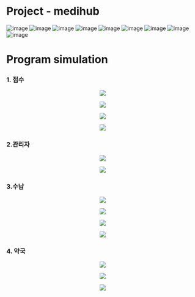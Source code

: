 # Project - medihub

![image](https://github.com/fivesixsevn/medihub/assets/138747086/d1c70bd2-6b8e-4fdb-a812-25eef0e16a26)
![image](https://github.com/fivesixsevn/medihub/assets/138747086/8ad02fce-4832-4408-9064-7cdb42599add)
![image](https://github.com/fivesixsevn/medihub/assets/138747086/115f87c8-9d0b-4246-82a4-5308e8d0f7a9)
![image](https://github.com/fivesixsevn/medihub/assets/138747086/e40819ea-57ac-4a93-8359-95252888dcf9)
![image](https://github.com/fivesixsevn/medihub/assets/138747086/098e5478-94e1-4bc3-84b7-5daff57b348b)
![image](https://github.com/fivesixsevn/medihub/assets/138747086/3427022c-733d-43ee-93ff-d0a60df8e569)
![image](https://github.com/fivesixsevn/medihub/assets/138747086/f51e8fcd-a0bd-4fb8-959c-b9f5e606bf7e)
![image](https://github.com/fivesixsevn/medihub/assets/138747086/ed0c149f-3e3d-45b7-a924-c9a020a8ef4a)
![image](https://github.com/fivesixsevn/medihub/assets/138747086/0e9607ca-8643-4aa0-9d75-f856fce05837)

# Program simulation
### 1. 접수
<p align="center">
<img src="https://github.com/fivesixsevn/medihub/assets/138747086/374934bc-c474-4c59-94f5-d9bbdaef8423">
</p>
<p align="center">
<img src="https://github.com/fivesixsevn/medihub/assets/138747086/ada747da-ab6f-49af-94ba-cdb2215c5e3c">
</p>
<p align="center">
<img src="https://github.com/fivesixsevn/medihub/assets/138747086/7ca75041-e682-469e-9e42-6e13b0b5552f">
</p>
<p align="center">
<img src="https://github.com/fivesixsevn/medihub/assets/138747086/47f9518e-34fc-44af-bca6-6ce1b4c89432">
</p>

### 2.관리자
<p align="center">
<img src="https://github.com/fivesixsevn/medihub/assets/138747086/7d0843a7-be98-4471-a03f-0c5a8acc6ef0">
</p>
<p align="center">
<img src="https://github.com/fivesixsevn/medihub/assets/138747086/01ba13f9-424d-45ef-ace2-ad92ee5e962d">
</p>

### 3.수납
<p align="center">
<img src="https://github.com/fivesixsevn/medihub/assets/138747086/b1b75728-0763-4414-83a1-c0ebc6218870">
</p>
<p align="center">
<img src="https://github.com/fivesixsevn/medihub/assets/138747086/27445225-e9c8-418d-a355-f86b4f1f76bf">
</p>
<p align="center">
<img src="https://github.com/fivesixsevn/medihub/assets/138747086/aafacd25-2f11-4a48-aa8c-fea5a3cc935b">
</p>
<p align="center">
<img src="https://github.com/fivesixsevn/medihub/assets/138747086/db8ab536-32fe-41cf-afd8-3b0f3a26768f">
</p>

### 4. 약국
<p align="center">
<img src="https://github.com/fivesixsevn/medihub/assets/138747086/d61d687f-6410-4f87-b6dc-bc46a63860ea">
</p>
<p align="center">
<img src="https://github.com/fivesixsevn/medihub/assets/138747086/bb20c115-d0cb-4a7f-8348-c5a5c846bb21">
</p>
<p align="center">
<img src="https://github.com/fivesixsevn/medihub/assets/138747086/79cab9c2-7a16-4f58-8f56-9d9852065074">
</p>




